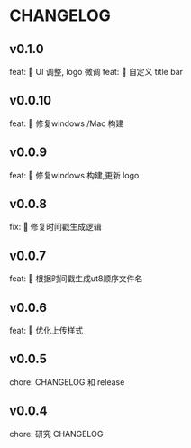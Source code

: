 # CHANGELOG

## v0.1.0
feat: 🎸 UI 调整, logo 微调
feat: 🎸 自定义 title bar

## v0.0.10
feat: 🎸 修复windows /Mac 构建

## v0.0.9
feat: 🎸 修复windows 构建,更新 logo

## v0.0.8

fix: 🐛 修复时间戳生成逻辑

## v0.0.7

feat: 🎸 根据时间戳生成ut8顺序文件名

## v0.0.6

feat: 🎸 优化上传样式
## v0.0.5

chore: CHANGELOG 和 release
## v0.0.4

chore: 研究 CHANGELOG
